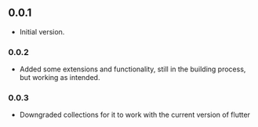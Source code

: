 ## 0.0.1

- Initial version.

### 0.0.2

- Added some extensions and functionality, still in the building process, but working as intended.

### 0.0.3

- Downgraded collections for it to work with the current version of flutter
